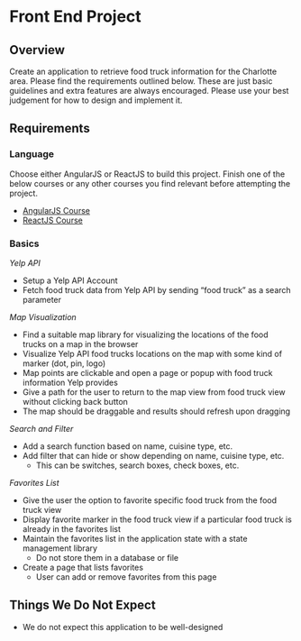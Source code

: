# Front End Project

## Overview
Create an application to retrieve food truck information for the Charlotte area. Please find the requirements outlined below. These are just basic guidelines and extra features are always encouraged. Please use your best judgement for how to design and implement it.

## Requirements
### Language
Choose either AngularJS or ReactJS to build this project. Finish one of the below courses or any other courses you find relevant before attempting the project.
- [AngularJS Course](https://frontendmasters.com/courses/building-apps-angular/) 
- [ReactJS Course](https://frontendmasters.com/courses/complete-react-v4/) 

### Basics 
<i>Yelp API</i>
- Setup a Yelp API Account
- Fetch food truck data from Yelp API by sending “food truck” as a search parameter

<i>Map Visualization</i>
- Find a suitable map library for visualizing the locations of the food trucks on a map in the browser
- Visualize Yelp API food trucks locations on the map with some kind of marker (dot, pin, logo)
- Map points are clickable and open a page or popup with food truck information Yelp provides
- Give a path for the user to return to the map view from food truck view without clicking back button
- The map should be draggable and results should refresh upon dragging

<i>Search and Filter</i>
- Add a search function based on name, cuisine type, etc.
- Add filter that can hide or show depending on name, cuisine type, etc.
  - This can be switches, search boxes, check boxes, etc.

<i>Favorites List</i>
- Give the user the option to favorite specific food truck from the food truck view
- Display favorite marker in the food truck view if a particular food truck is already in the favorites list
- Maintain the favorites list in the application state with a state management library
  - Do not store them in a database or file
- Create a page that lists favorites
  - User can add or remove favorites from this page

## Things We Do Not Expect
- We do not expect this application to be well-designed